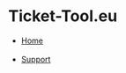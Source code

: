 # Ticket-Tool.eu

<link rel="shortcut icon" type="image/png" href="https://ticket-tool.eu/img/tickettoollogo.png">
<div class="right">
    <ul id="nav-right">
        <li>
            <a href="https://ticket-tool.eu" target="_blank">Home</a>
        </li>
     
        <li>
            <a href="https://ticket-tool.eu/support"_blank">Support</a>
        </li>
    </ul>
</div>


  
